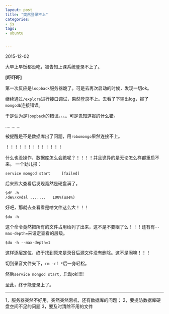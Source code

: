 ```yaml
---
layout: post
title: "突然登录不上"
categories:
- js
tags:
- ubuntu


---
```


2015-12-02

大早上早饭都没吃，被告知上课系统登录不上了。

**[吓吓吓]**

第一次反应是`loopback`服务器跪了。可是去再次启动的时候，发现一切ok。

继续通过`/explore`进行接口调试，果然登录不上。去看了下输出log，报了`mongodb`连接错误。

于是认为是`loopback`的错误。。。。可是鬼知道报的什么错。

....
...
...

被提醒是不是数据库出了问题，用`robomongo`果然连接不上。

！！！！！！！！！！！！！

什么也没操作，数据库怎么会跪呢？！！！！并且诡异的是无论怎么样都重启不来。
一个劲儿报：

    service mongod start     [failed]
    
后来熊大查看后发现竟然是硬盘满了。

    $df -h
    /dev/xvdal .......   100%(use%)
    
好吧，那就去查看看是啥文件这么大！！！

    $du -h
这个命令竟然把所有的文件占用给列了出来，这不是不要眼了么！！！还有有`--max-depth=`来设定查看的层级。

    $du -h --max-depth=1

这样逐层定位，终于找到原来是录音后源文件没有删除。这不是闹嘛！！！

切到录音文件夹下，`rm -rf *`后一身轻松。

然后`service mongod start`，启动ok!!!!!


至此，终于能登录上了。

----------

1，服务器突然不好用，突然突然宕机，还有数据库的问题；
2，要提防数据库硬盘空间不足的问题
3，要及时清除不用的文件
